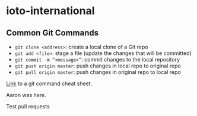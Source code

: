 # ioto-international

## Common Git Commands

* `git clone <address>`: create a local clone of a Git repo
* `git add <file>`: stage a file (update the changes that will be committed)
* `git commit -m “<message>”`: commit changes to the local repository
* `git push origin master`: push changes in local repo to original repo
* `git pull origin master`: push changes in original repo to local repo

[Link](https://www.atlassian.com/git/tutorials/atlassian-git-cheatsheet) to a git command cheat sheet.


Aaron was here. 


Test pull requests
